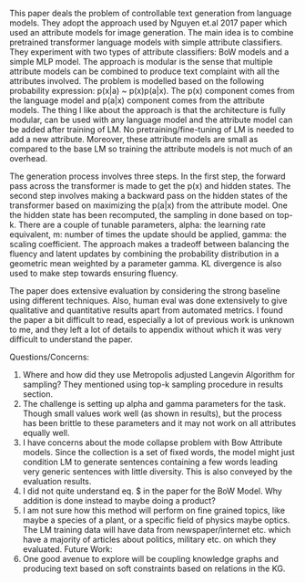 This paper deals the problem of controllable text generation from language models. They adopt the approach used by Nguyen et.al 2017 paper which used an attribute models for image generation. The main idea is to combine pretrained transformer language models with simple attribute classifiers. They experiment with two types of attribute classifiers: BoW models and a simple MLP model. The approach is modular is the sense that multiple attribute models can be combined to produce text complaint with all the attributes involved.  The problem is modelled based on the following probability expression: p(x|a) ~ p(x)p(a|x). The p(x) component comes from the language model and p(a|x) component comes from the attribute models. The thing I like about the approach is that the architecture is fully modular, can be used with any language model and the attribute model can be added after training of LM.  No pretraining/fine-tuning of LM is needed to add a new attribute. Moreover, these attribute models are small as compared to the base LM so training the attribute models is not much of an overhead. 

The generation process involves three steps. In the first step, the forward pass across the transformer is made to get the p(x) and hidden states. The second step involves making a backward pass on the hidden states of the transformer based on maximizing the p(a|x) from the attribute model. One the hidden state has been recomputed, the sampling in done based on top-k.  There are a couple of tunable parameters, alpha: the learning rate equivalent, m: number of times the update should be applied, gamma: the scaling coefficient.
The approach makes a tradeoff between balancing the fluency and latent updates by combining the probability distribution in a geometric mean weighted by a parameter gamma. KL divergence is also used to make step towards ensuring fluency. 

The paper does extensive evaluation by considering the strong baseline using different techniques. Also, human eval was done extensively to give qualitative and quantitative results apart from automated metrics.  I found the paper a bit difficult to read, especially a lot of previous work is unknown to me, and they left a lot of details to appendix without which it was very difficult to understand the paper.

Questions/Concerns:

1.	Where and how did they use Metropolis adjusted Langevin Algorithm for sampling? They mentioned using top-k sampling procedure in results section.
2.	The challenge is setting up alpha and gamma parameters for the task. Though small values work well (as shown in results), but the process has been brittle to these parameters and it may not work on all attributes equally well.
3.	I have concerns about the mode collapse problem with Bow Attribute models. Since the collection is a set of fixed words, the model might just condition LM to generate sentences containing a few words leading very generic sentences with little diversity. This is also conveyed by the evaluation results.
4.	I did not quite understand eq. $ in the paper for the BoW Model. Why addition is done instead to maybe doing a product?
5.	I am not sure how this method will perform on fine grained topics, like maybe a species of a plant, or a specific field of physics maybe optics. The LM training data will have data from newspaper/internet etc. which have a majority of articles about politics, military etc. on which they evaluated.
Future Work:
1.	One good avenue to explore will be coupling knowledge graphs and producing text based on soft constraints based on relations in the KG. 
